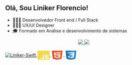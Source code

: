 ## Olá, Sou Liniker Florencio!

- 👨🏻‍💻 Desenvolvedor Front end / Full Stack
- 👨🏻‍💻 UX/UI Designer
- 🎓 Formado em Análise e desenvolvimento de sistemas 

<div align="center">
  <a href="https://github.com/Linikerflorencio">
  <img width=48%" src="https://github-readme-stats.vercel.app/api?username=Linikerflorencio&show_icons=true&theme=dark&include_all_commits=true&count_private=true"/>
  <img width="48%" src="https://github-readme-stats.vercel.app/api/top-langs/?username=Linikerflorencio&layout=compact&langs_count=7&theme=dark"/>
</div>
  
  <div style="display: inline_block"><br>
  <img align="center" alt="Liniker-Swift"height="30" widht="40" src="https://cdn.jsdelivr.net/gh/devicons/devicon/icons/swift/swift-original.svg" />
  <img align="center" alt="Rafa-Js" height="30" width="40" src="https://raw.githubusercontent.com/devicons/devicon/master/icons/javascript/javascript-plain.svg">
  <img align="center" alt="Rafa-HTML" height="30" width="40" src="https://raw.githubusercontent.com/devicons/devicon/master/icons/html5/html5-original.svg">
  <img align="center" alt="Rafa-CSS" height="30" width="40" src="https://raw.githubusercontent.com/devicons/devicon/master/icons/css3/css3-original.svg">
</div>
